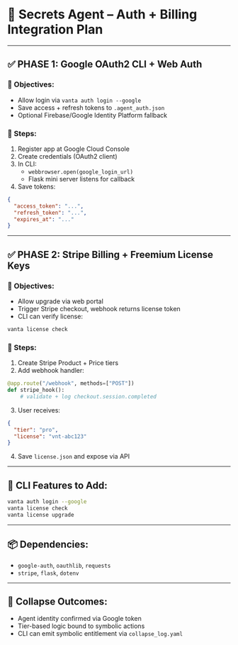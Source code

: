 # 🔐 Secrets Agent – Auth + Billing Integration Plan

---

## ✅ PHASE 1: Google OAuth2 CLI + Web Auth

### 🔑 Objectives:
- Allow login via `vanta auth login --google`
- Save access + refresh tokens to `.agent_auth.json`
- Optional Firebase/Google Identity Platform fallback

### 🔧 Steps:
1. Register app at Google Cloud Console
2. Create credentials (OAuth2 client)
3. In CLI:
    - `webbrowser.open(google_login_url)`
    - Flask mini server listens for callback
4. Save tokens:
```json
{
  "access_token": "...",
  "refresh_token": "...",
  "expires_at": "..."
}
```

---

## ✅ PHASE 2: Stripe Billing + Freemium License Keys

### 💸 Objectives:
- Allow upgrade via web portal
- Trigger Stripe checkout, webhook returns license token
- CLI can verify license:
```bash
vanta license check
```

### 🧩 Steps:
1. Create Stripe Product + Price tiers
2. Add webhook handler:
```python
@app.route("/webhook", methods=["POST"])
def stripe_hook():
    # validate + log checkout.session.completed
```
3. User receives:
```json
{
  "tier": "pro",
  "license": "vnt-abc123"
}
```
4. Save `license.json` and expose via API

---

## 🔐 CLI Features to Add:
```bash
vanta auth login --google
vanta license check
vanta license upgrade
```

---

## 📦 Dependencies:
- `google-auth`, `oauthlib`, `requests`
- `stripe`, `flask`, `dotenv`

---

## 🧬 Collapse Outcomes:
- Agent identity confirmed via Google token
- Tier-based logic bound to symbolic actions
- CLI can emit symbolic entitlement via `collapse_log.yaml`